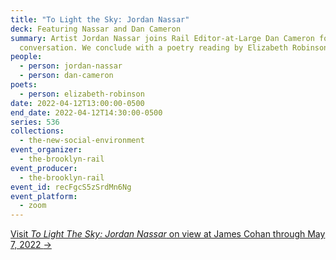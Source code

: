```yaml
---
title: "To Light the Sky: Jordan Nassar"
deck: Featuring Nassar and Dan Cameron
summary: Artist Jordan Nassar joins Rail Editor-at-Large Dan Cameron for a
  conversation. We conclude with a poetry reading by Elizabeth Robinson.
people:
  - person: jordan-nassar
  - person: dan-cameron
poets:
  - person: elizabeth-robinson
date: 2022-04-12T13:00:00-0500
end_date: 2022-04-12T14:30:00-0500
series: 536
collections:
  - the-new-social-environment
event_organizer:
  - the-brooklyn-rail
event_producer:
  - the-brooklyn-rail
event_id: recFgcS5zSrdMn6Ng
event_platform:
  - zoom
---
```

[Visit *To Light The Sky: Jordan Nassar* on view at James Cohan through May 7, 2022 ](https://www.jamescohan.com/exhibitions/jordan-nassar2)[→](https://matthewmarks.com/online/jordan-belson)